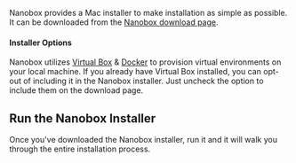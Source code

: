 Nanobox provides a Mac installer to make installation as simple as possible. It can be downloaded from the [Nanobox download page](https://nanobox.io/download).

#### Installer Options
Nanobox utilizes [Virtual Box](https://www.virtualbox.org/) & [Docker](https://www.docker.com/) to provision virtual environments on your local machine. If you already have Virtual Box installed, you can opt-out of including it in the Nanobox installer. Just uncheck the option to include them on the download page.

## Run the Nanobox Installer
Once you've downloaded the Nanobox installer, run it and it will walk you through the entire installation process.
